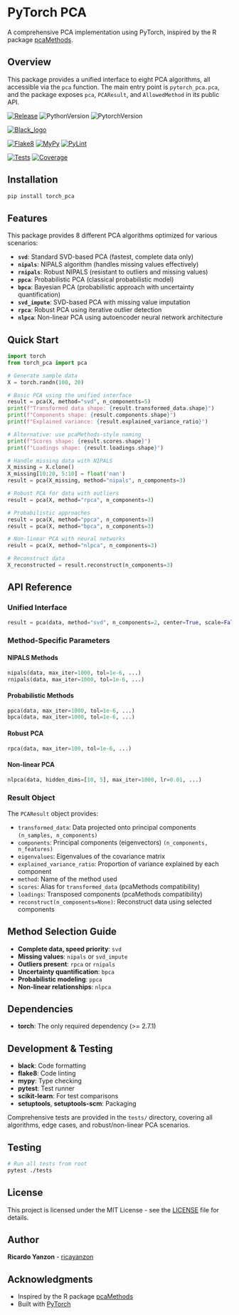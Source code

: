 # PyTorch PCA

A comprehensive PCA implementation using PyTorch, inspired by the R package [pcaMethods](https://github.com/bioc/pcaMethods).

## Overview

This package provides a unified interface to eight PCA algorithms, all accessible via the `pca` function. The main entry point is `pytorch_pca.pca`, and the package exposes `pca`, `PCAResult`, and `AllowedMethod` in its public API.

[![Release](https://img.shields.io/github/v/tag/ricayanzon/pytorch_pca?label=Pypi&logo=pypi&logoColor=yellow)](https://pypi.org/project/pytorch_pca/)
![PythonVersion](https://img.shields.io/badge/python-3.11%20%7C%203.12%20%7C%203.13-informational)
![PytorchVersion](https://img.shields.io/badge/pytorch-2.7.1-blue)

[![Black_logo](https://img.shields.io/badge/code%20style-black-000000.svg)](https://github.com/psf/black)

[![Flake8](https://github.com/ricayanzon/pytorch_pca/actions/workflows/flake.yaml/badge.svg)](https://github.com/ricayanzon/pytorch_pca/actions/workflows/flake.yaml)
[![MyPy](https://github.com/ricayanzon/pytorch_pca/actions/workflows/mypy.yaml/badge.svg)](https://github.com/ricayanzon/pytorch_pca/actions/workflows/mypy.yaml)
[![PyLint](https://img.shields.io/endpoint?url=https://gist.githubusercontent.com/ricayanzon/8fb4f3f78584e085dd7b0cca7e046d1f/raw/pytorch_pca_pylint.json)](https://github.com/ricayanzon/pytorch_pca/actions/workflows/pylint.yaml)

[![Tests](https://github.com/ricayanzon/pytorch_pca/actions/workflows/tests.yaml/badge.svg)](https://github.com/ricayanzon/pytorch_pca/actions/workflows/tests.yaml)
[![Coverage](https://img.shields.io/endpoint?url=https://gist.githubusercontent.com/ricayanzon/c5a6b5731db93da673f8e258b2669080/raw/pytorch_pca_tests.json)](https://github.com/ricayanzon/pytorch_pca/actions/workflows/tests.yaml)

## Installation

```bash
pip install torch_pca
```

## Features

This package provides 8 different PCA algorithms optimized for various scenarios:

- **`svd`**: Standard SVD-based PCA (fastest, complete data only)
- **`nipals`**: NIPALS algorithm (handles missing values effectively)
- **`rnipals`**: Robust NIPALS (resistant to outliers and missing values)
- **`ppca`**: Probabilistic PCA (classical probabilistic model)
- **`bpca`**: Bayesian PCA (probabilistic approach with uncertainty quantification)
- **`svd_impute`**: SVD-based PCA with missing value imputation
- **`rpca`**: Robust PCA using iterative outlier detection
- **`nlpca`**: Non-linear PCA using autoencoder neural network architecture

## Quick Start

```python
import torch
from torch_pca import pca

# Generate sample data
X = torch.randn(100, 20)

# Basic PCA using the unified interface
result = pca(X, method="svd", n_components=5)
print(f"Transformed data shape: {result.transformed_data.shape}")
print(f"Components shape: {result.components.shape}")
print(f"Explained variance: {result.explained_variance_ratio}")

# Alternative: use pcaMethods-style naming
print(f"Scores shape: {result.scores.shape}")
print(f"Loadings shape: {result.loadings.shape}")

# Handle missing data with NIPALS
X_missing = X.clone()
X_missing[10:20, 5:10] = float('nan')
result = pca(X_missing, method="nipals", n_components=3)

# Robust PCA for data with outliers
result = pca(X, method="rpca", n_components=3)

# Probabilistic approaches
result = pca(X, method="ppca", n_components=3)
result = pca(X, method="bpca", n_components=3)

# Non-linear PCA with neural networks
result = pca(X, method="nlpca", n_components=3)

# Reconstruct data
X_reconstructed = result.reconstruct(n_components=3)
```

## API Reference

### Unified Interface

```python
result = pca(data, method="svd", n_components=2, center=True, scale=False, **kwargs)
```

### Method-Specific Parameters

#### NIPALS Methods
```python
nipals(data, max_iter=1000, tol=1e-6, ...)
rnipals(data, max_iter=1000, tol=1e-6, ...)
```

#### Probabilistic Methods
```python
ppca(data, max_iter=1000, tol=1e-6, ...)
bpca(data, max_iter=1000, tol=1e-6, ...)
```

#### Robust PCA
```python
rpca(data, max_iter=100, tol=1e-6, ...)
```

#### Non-linear PCA
```python
nlpca(data, hidden_dims=[10, 5], max_iter=1000, lr=0.01, ...)
```

### Result Object

The `PCAResult` object provides:

- `transformed_data`: Data projected onto principal components `(n_samples, n_components)`
- `components`: Principal components (eigenvectors) `(n_components, n_features)`
- `eigenvalues`: Eigenvalues of the covariance matrix
- `explained_variance_ratio`: Proportion of variance explained by each component
- `method`: Name of the method used
- `scores`: Alias for `transformed_data` (pcaMethods compatibility)
- `loadings`: Transposed components (pcaMethods compatibility)
- `reconstruct(n_components=None)`: Reconstruct data using selected components

## Method Selection Guide

- **Complete data, speed priority**: `svd`
- **Missing values**: `nipals` or `svd_impute`
- **Outliers present**: `rpca` or `rnipals`
- **Uncertainty quantification**: `bpca`
- **Probabilistic modeling**: `ppca`
- **Non-linear relationships**: `nlpca`

## Dependencies

- **torch**: The only required dependency (>= 2.7.1)

## Development & Testing

- **black**: Code formatting
- **flake8**: Code linting
- **mypy**: Type checking
- **pytest**: Test runner
- **scikit-learn**: For test comparisons
- **setuptools**, **setuptools-scm**: Packaging

Comprehensive tests are provided in the `tests/` directory, covering all algorithms, edge cases, and robust/non-linear PCA scenarios.

## Testing

```bash
# Run all tests from root
pytest ./tests
```

## License

This project is licensed under the MIT License - see the [LICENSE](LICENSE) file for details.

## Author

**Ricardo Yanzon** - [ricayanzon](https://github.com/ricayanzon)

## Acknowledgments

- Inspired by the R package [pcaMethods](https://github.com/bioc/pcaMethods)
- Built with [PyTorch](https://pytorch.org/)